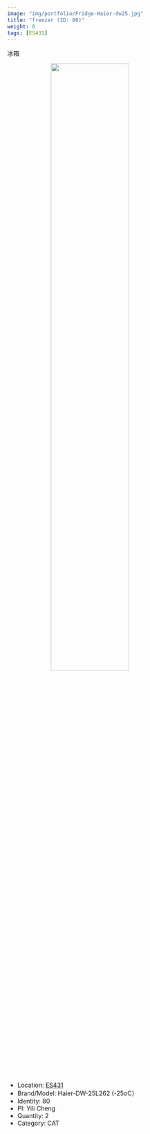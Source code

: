 ```yaml
---
image: "img/portfolio/Fridge-Haier-dw25.jpg"
title: "freezer (ID: 80)"
weight: 0
tags: [ES431]
---
```


冰箱

<!--more-->

<img src="../../img/portfolio/Fridge-Haier-dw25.jpg" width="60%" style="display: block; margin: auto;">

- Location: [ES431](../../tags/es431)
- Brand/Model: Haier-DW-25L262 (-25oC）
- Identity: 80
- PI: Yili Cheng
- Quantity: 2
- Category: CAT






